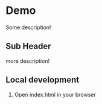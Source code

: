 # Demo

Some description!

## Sub Header

more description!

## Local development

1. Open index.html in your browser
